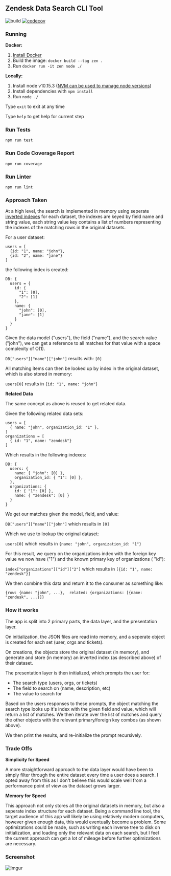 ## Zendesk Data Search CLI Tool

![build](https://api.travis-ci.org/JeanMarcGoepfert/search.svg?branch=master) [![codecov](https://codecov.io/gh/JeanMarcGoepfert/search/branch/master/graph/badge.svg)](https://codecov.io/gh/JeanMarcGoepfert/search)

### Running

**Docker:**

1. [Install Docker](https://www.docker.com/get-started)
2. Build the image: `docker build --tag zen .`
3. Run `docker run -it zen node ./`

**Locally:**

1. Install node v10.15.3 ([NVM can be used to manage node versions](https://github.com/nvm-sh/nvm))
2. Install dependencies with `npm install`
3. Run `node ./`

Type `exit` to exit at any time

Type `help` to get help for current step

### Run Tests

`npm run test`

### Run Code Coverage Report

`npm run coverage`

### Run Linter

`npm run lint`

### Approach Taken

At a high level, the search is implemented in memory using seperate [inverted indexes](https://en.wikipedia.org/wiki/Inverted_index) for each dataset, the indexes are keyed by field name and string value, each string value key contains a list of numbers representing the indexes of the matching rows in the original datasets.

For a user dataset:

```
users = [
  {id: "1", name: "john"},
  {id: "2", name: "jane"}
]
```

the following index is created:

```
DB: {
  users = {
    id: {
      "1": [0],
      "2": [1]
    },
    name: {
      "john": [0],
      "jane": [1]
    }
  }
}
```

Given the data model ("users"), the field ("name"), and the search value ("john"), we can get a reference to all matches for that value with a space complexity of O(1).

`DB["users"]["name"]["john"]` results with: `[0]`

All matching items can then be looked up by index in the original dataset, which is also stored in memory:

`users[0]` results in `{id: "1", name: "john"}`

**Related Data**

The same concept as above is reused to get related data.

Given the following related data sets:

```
users = [
  { name: "john", organization_id: "1" },
]
organizations = [
  { id: "1", name: "zendesk"}
]
```

Which results in the following indexes:

```
DB: {
  users: {
    name: { "john": [0] },
    organization_id: { "1": [0] },
  },
  organizations: {
    id: { "1": [0] },
    name: { "zendesk": [0] }
  }
}

```

We get our matches given the model, field, and value:

`DB["users"]["name"]["john"]` which results in `[0]`

Which we use to lookup the original dataset:

`users[0]` which results in `{name: "john", organization_id: "1"}`

For this result, we query on the organizations index with the foreign key value we now have ("1") and the known primary key of organizations (
"id"):

`index["organizations"]["id"]["2"]` which results in `[{id: "1", name: "zendesk"}]`

We then combine this data and return it to the consumer as something like:

```
{row: {name: "john", ...},  related: {organizations: [{name: "zendesk", ...}]}
```

### How it works

The app is split into 2 primary parts, the data layer, and the presentation layer.

On initialization, the JSON files are read into memory, and a seperate object is created for each set (user, orgs and tickets).

On creations, the objects store the original dataset (in memory), and generate and store (in memory) an inverted index (as described above) of their dataset.

The presentation layer is then initialized, which prompts the user for:

- The search type (users, orgs, or tickets)
- The field to search on (name, description, etc)
- The value to search for

Based on the users responses to these prompts, the object matching the search type looks up it's index with the given field and value, which will return a list of matches. We then iterate over the list of matches and query the other objects with the relevant primary/foreign key combos (as shown above).

We then print the results, and re-initialize the prompt recursively.

### Trade Offs

**Simplicity for Speed**

A more straightforward approach to the data layer would have been to simply filter through the entire dataset every time a user does a search. I opted away from this as I don't believe this would scale well from a performance point of view as the dataset grows larger.

**Memory for Speed**

This approach not only stores all the original datasets in memory, but also a seperate index structure for each dataset. Being a command line tool, the target audience of this app will likely be using relatively modern computers, however given enough data, this would eventually become a problem. Some optimizations could be made, such as writing each inverse tree to disk on initialization, and loading only the relevant data on each search, but I feel the current approach can get a lot of mileage before further optimizations are necessary.

### Screenshot

![Imgur](https://i.imgur.com/bTOT3Bx.png)
